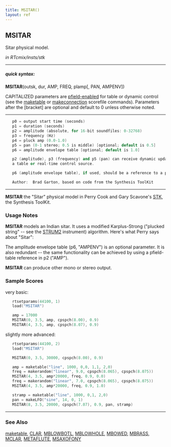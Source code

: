```yaml
---
title: MSITAR()
layout: ref
---
```


## MSITAR

Sitar physical model.

*in RTcmix/insts/stk*  
  

-----

##### quick syntax:

**MSITAR**(outsk, dur, AMP, FREQ, plamp\[, PAN, AMPENV\])

CAPITALIZED parameters are [pfield-enabled](pfield-enabled.html) for
table or dynamic control (see the
[maketable](../scorefile/maketable.html) or
[makeconnection](../scorefile/makeconnection.html) scorefile
commands). Parameters after the \[bracket\] are optional and default to
0 unless otherwise noted.

-----

  

```cpp
   p0 = output start time (seconds)
   p1 = duration (seconds)
   p2 = amplitude (absolute, for 16-bit soundfiles: 0-32768)
   p3 = frequency (Hz)
   p4 = pluck amp (0.0-1.0)
   p5 = pan (0-1 stereo; 0.5 is middle) [optional; default is 0.5]
   p6 = amplitude envelope table [optional; default is 1.0]

   p2 (amplitude), p3 (frequency) and p5 (pan) can receive dynamic updates from
   a table or real-time control source.

   p6 (amplitude envelope table), if used, should be a reference to a pfield table-handle.

   Author:  Brad Garton, based on code from the Synthesis ToolKit
```

  

-----

  
**MSITAR** the "Sitar" physical model in Perry Cook and Gary Scavone's
[STK](http://www.cs.princeton.edu/~prc/NewWork.php#STK), the Synthesis
ToolKit.

### Usage Notes

**MSITAR** models an Indian sitar. It uses a modified Karplus-Strong
("plucked string" -- see the [STRUM2](STRUM2.html) instrument)
algorithm. Here's what Perry says about "Sitar":

The amplitude envelope table (p6, "AMPENV") is an optional parameter. It
is also redundant -- the same functionality can be achieved by using a
pfield-table reference in p2 ("AMP").

**MSITAR** can produce other mono or stereo output.

### Sample Scores

very basic:

```cpp
   rtsetparams(44100, 1)
   load("MSITAR")

   amp = 17000
   MSITAR(0, 3.5, amp, cpspch(8.00), 0.9)
   MSITAR(4, 3.5, amp, cpspch(8.07), 0.9)
```

  
  
slightly more advanced:

```cpp
   rtsetparams(44100, 2)
   load("MSITAR")

   MSITAR(0, 3.5, 30000, cpspch(8.00), 0.9)

   amp = maketable("line", 1000, 0,0, 1,1, 2,0)
   freq = makerandom("linear", 9.0, cpspch(8.065), cpspch(8.075))
   MSITAR(4, 3.5, amp*20000, freq, 0.9, 0.0)
   freq = makerandom("linear", 7.0, cpspch(8.065), cpspch(8.075))
   MSITAR(4, 3.5, amp*20000, freq, 0.9, 1.0)

   stramp = maketable("line", 1000, 0,1, 2,0)
   pan = makeLFO("sine", 14, 0, 1)
   MSITAR(8, 3.5, 20000, cpspch(7.07), 0.9, pan, stramp)
```

  

-----

### See Also

[maketable](../scorefile/maketable.html), [CLAR](CLAR.html),
[MBLOWBOTL](MBLOWBOTL.html), [MBLOWHOLE](MBLOWHOLE.html),
[MBOWED](MBOWED.html), [MBRASS](MBRASS.html), [MCLAR](MCLAR.html),
[METAFLUTE](METAFLUTE.html), [MSAXOFONY](MSAXOFONY.html)
